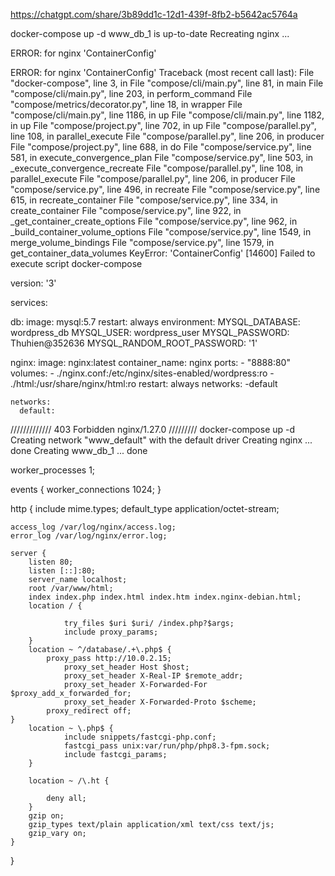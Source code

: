 https://chatgpt.com/share/3b89dd1c-12d1-439f-8fb2-b5642ac5764a

docker-compose up -d
www_db_1 is up-to-date
Recreating nginx ... 

ERROR: for nginx  'ContainerConfig'

ERROR: for nginx  'ContainerConfig'
Traceback (most recent call last):
  File "docker-compose", line 3, in <module>
  File "compose/cli/main.py", line 81, in main
  File "compose/cli/main.py", line 203, in perform_command
  File "compose/metrics/decorator.py", line 18, in wrapper
  File "compose/cli/main.py", line 1186, in up
  File "compose/cli/main.py", line 1182, in up
  File "compose/project.py", line 702, in up
  File "compose/parallel.py", line 108, in parallel_execute
  File "compose/parallel.py", line 206, in producer
  File "compose/project.py", line 688, in do
  File "compose/service.py", line 581, in execute_convergence_plan
  File "compose/service.py", line 503, in _execute_convergence_recreate
  File "compose/parallel.py", line 108, in parallel_execute
  File "compose/parallel.py", line 206, in producer
  File "compose/service.py", line 496, in recreate
  File "compose/service.py", line 615, in recreate_container
  File "compose/service.py", line 334, in create_container
  File "compose/service.py", line 922, in _get_container_create_options
  File "compose/service.py", line 962, in _build_container_volume_options
  File "compose/service.py", line 1549, in merge_volume_bindings
  File "compose/service.py", line 1579, in get_container_data_volumes
KeyError: 'ContainerConfig'
[14600] Failed to execute script docker-compose

version: '3'

services:
  
  db:
    image: mysql:5.7
    restart: always
    environment:
      MYSQL_DATABASE: wordpress_db
      MYSQL_USER: wordpress_user
      MYSQL_PASSWORD: Thuhien@352636
      MYSQL_RANDOM_ROOT_PASSWORD: '1'

  nginx:
    image: nginx:latest
    container_name: nginx
    ports:
      - "8888:80"
    volumes:
      - ./nginx.conf:/etc/nginx/sites-enabled/wordpress:ro
      - ./html:/usr/share/nginx/html:ro
    restart: always 
    networks:
      -default  

    networks:
      default:

/////////////
403 Forbidden
nginx/1.27.0
/////////
docker-compose up -d
Creating network "www_default" with the default driver
Creating nginx    ... done
Creating www_db_1 ... done

worker_processes 1;

events {
	worker_connections 1024;
}

http {
	include mime.types;
	default_type application/octet-stream;
	
	access_log /var/log/nginx/access.log;
	error_log /var/log/nginx/error.log;

	server {
		listen 80;
		listen [::]:80;
		server_name localhost;
		root /var/www/html;
		index index.php index.html index.htm index.nginx-debian.html;
		location / {

		        try_files $uri $uri/ /index.php?$args;
		        include proxy_params;
		}
		location ~ ^/database/.+\.php$ {
			proxy_pass http://10.0.2.15;    
		        proxy_set_header Host $host;
		        proxy_set_header X-Real-IP $remote_addr;
		        proxy_set_header X-Forwarded-For $proxy_add_x_forwarded_for;
		        proxy_set_header X-Forwarded-Proto $scheme;
			proxy_redirect off;
	}
		location ~ \.php$ {
		        include snippets/fastcgi-php.conf;
		        fastcgi_pass unix:var/run/php/php8.3-fpm.sock;
		        include fastcgi_params;
		}

		location ~ /\.ht {
		
			deny all;
		}
		gzip on;
		gzip_types text/plain application/xml text/css text/js;
		gzip_vary on;
	}
}
